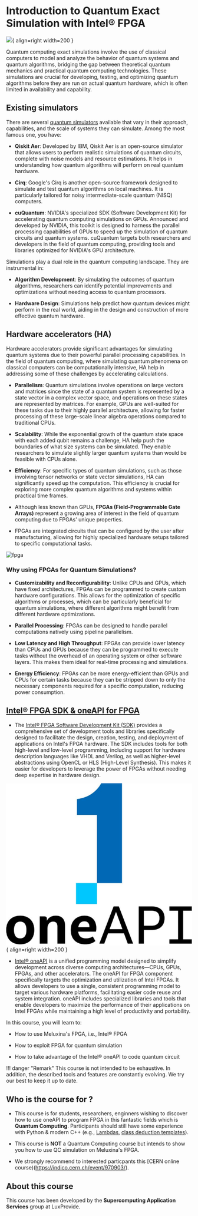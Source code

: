 # Introduction to Quantum Exact Simulation with Intel® FPGA

![](https://imageio.forbes.com/specials-images/imageserve/65664c6a3a659c7a14184544/Quantum-Computer/960x0.jpg?height=1225&width=711&fit=bounds){ align=right width=200 }

Quantum computing exact simulations involve the use of classical computers to model and analyze the behavior of quantum systems and quantum algorithms, bridging the gap between theoretical quantum mechanics and practical quantum computing technologies. These simulations are crucial for developing, testing, and optimizing quantum algorithms before they are run on actual quantum hardware, which is often limited in availability and capability.

## Existing simulators

There are several [quantum simulators](https://quantiki.org/wiki/list-qc-simulators) available that vary in their approach, capabilities, and the scale of systems they can simulate. Among the most famous one, you have:

- **Qiskit Aer**: Developed by IBM, Qiskit Aer is an open-source simulator that allows users to perform realistic simulations of quantum circuits, complete with noise models and resource estimations. It helps in understanding how quantum algorithms will perform on real quantum hardware.

- **Cirq**: Google's Cirq is another open-source framework designed to simulate and test quantum algorithms on local machines. It is particularly tailored for noisy intermediate-scale quantum (NISQ) computers.

- **cuQuantum**: NVIDIA's specialized SDK (Software Development Kit) for accelerating quantum computing simulations on GPUs. Announced and developed by NVIDIA, this toolkit is designed to harness the parallel processing capabilities of GPUs to speed up the simulation of quantum circuits and quantum systems. cuQuantum targets both researchers and developers in the field of quantum computing, providing tools and libraries optimized for NVIDIA's GPU architecture.

Simulations play a dual role in the quantum computing landscape. They are instrumental in:

- **Algorithm Development**: By simulating the outcomes of quantum algorithms, researchers can identify potential improvements and optimizations without needing access to quantum processors.

- **Hardware Design**: Simulations help predict how quantum devices might perform in the real world, aiding in the design and construction of more effective quantum hardware.

## Hardware accelerators (HA)

Hardware accelerators provide significant advantages for simulating quantum systems due to their powerful parallel processing capabilities. In the field of quantum computing, where simulating quantum phenomena on classical computers can be computationally intensive, HA help in addressing some of these challenges by accelerating calculations.

- **Parallelism**: Quantum simulations involve operations on large vectors and matrices since the state of a quantum system is represented by a state vector in a complex vector space, and operations on these states are represented by matrices. For example, GPUs are well-suited for these tasks due to their highly parallel architecture, allowing for faster processing of these large-scale linear algebra operations compared to traditional CPUs.

- **Scalability**: While the exponential growth of the quantum state space with each added qubit remains a challenge, HA help push the boundaries of what size systems can be simulated. They enable researchers to simulate slightly larger quantum systems than would be feasible with CPUs alone.

- **Efficiency**: For specific types of quantum simulations, such as those involving tensor networks or state vector simulations, HA can significantly speed up the computation. This efficiency is crucial for exploring more complex quantum algorithms and systems within practical time frames.

- Although less known than GPUs, **FPGAs (Field-Programmable Gate Arrays)** represent a growing area of interest in the field of quantum computing due to FPGAs' unique properties.

- FPGAs are integrated circuits that can be configured by the user after manufacturing, allowing for highly specialized hardware setups tailored to specific computational tasks.

![fpga](https://www.bittware.com/files/520N-MX-800px.svg)

### Why using FPGAs for Quantum Simulations?

- **Customizability and Reconfigurability**: Unlike CPUs and GPUs, which have fixed architectures, FPGAs can be programmed to create custom hardware configurations. This allows for the optimization of specific algorithms or processes, which can be particularly beneficial for quantum simulations, where different algorithms might benefit from different hardware optimizations.

- **Parallel Processing**: FPGAs can be designed to handle parallel computations natively using pipeline parallelism.

- **Low Latency and High Throughput**: FPGAs can provide lower latency than CPUs and GPUs because they can be programmed to execute tasks without the overhead of an operating system or other software layers. This makes them ideal for real-time processing and simulations.

- **Energy Efficiency**: FPGAs can be more energy-efficient than GPUs and CPUs for certain tasks because they can be stripped down to only the necessary components required for a specific computation, reducing power consumption.

## [Intel® FPGA SDK & oneAPI for FPGA](https://www.intel.com/content/www/us/en/developer/tools/oneapi/toolkits.html#gs.3c0top) 

- The [Intel® FPGA Software Development Kit (SDK)](https://www.intel.com/content/www/us/en/docs/programmable/683846/22-4/overview.html) provides a comprehensive set of development tools and libraries specifically designed to facilitate the design, creation, testing, and deployment of applications on Intel's FPGA hardware. The SDK includes tools for both high-level and low-level programming, including support for hardware description languages like VHDL and Verilog, as well as higher-level abstractions using OpenCL or HLS (High-Level Synthesis). This makes it easier for developers to leverage the power of FPGAs without needing deep expertise in hardware design.

![](./images/Intel-oneAPI-logo-686x600.jpg){ align=right width=200 }

- [Intel® oneAPI](https://www.intel.com/content/www/us/en/developer/tools/oneapi/toolkits.html#gs.3c0top) is a unified programming model designed to simplify development across diverse computing architectures—CPUs, GPUs, FPGAs, and other accelerators. The oneAPI for FPGA component specifically targets the optimization and utilization of Intel FPGAs. It allows developers to use a single, consistent programming model to target various hardware platforms, facilitating easier code reuse and system integration. oneAPI includes specialized libraries and tools that enable developers to maximize the performance of their applications on Intel FPGAs while maintaining a high level of productivity and portability.

In this course, you will learn to:

- How to use Meluxina's FPGA, i.e., Intel® FPGA

- How to exploit FPGA for quantum simulation

- How to take advantage of the Intel® oneAPI to code quantum circuit

!!! danger "Remark"
    This course is not intended to be exhaustive. In addition, the described tools and features are constantly evolving. We try our best to keep it up to date. 

## Who is the course for ?

- This course is for students, researchers, enginners wishing to discover how to use oneAPI to program FPGA in this fantastic fields which is **Quantum Computing**. Participants should still have some experience with Python & modern C++ (e.g., [Lambdas](https://en.cppreference.com/w/cpp/language/lambda), [class deduction templates](https://en.cppreference.com/w/cpp/language/class_template_argument_deduction)).

- This course is **NOT** a Quantum Computing course but intends to show you how to use QC simulation on Meluxina's FPGA.

- We strongly recommend to interested particpants this [CERN online course)(https://indico.cern.ch/event/970903/).

## About this course

This course has been developed by the **Supercomputing Application Services** group at LuxProvide. 



